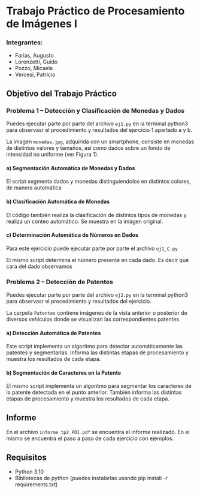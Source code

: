 # Trabajo Práctico de Procesamiento de Imágenes I

### Integrantes:

- Farias, Augusto
- Lorenzetti, Guido
- Pozzo, Micaela
- Vercesi, Patricio

## Objetivo del Trabajo Práctico

### Problema 1 – Detección y Clasificación de Monedas y Dados
Puedes ejecutar parte por parte del archivo `ej1.py` en la terminal python3 para observasr el procedimiento y resultados del ejercicio 1 apartado a y b.

La imagen `monedas.jpg`, adquirida con un smartphone, consiste en monedas de distintos valores y tamaños, así como dados sobre un fondo de intensidad no uniforme (ver Figura 1).

#### a) Segmentación Automática de Monedas y Dados

El script segmenta dados y monedas distinguiendolos en distintos colores, de manera automática

#### b) Clasificación Automática de Monedas

El código también realiza la clasificación de distintos tipos de monedas y realiza un conteo automático. Se muestra en la imágen original.

#### c) Determinación Automática de Números en Dados

Para este ejercicio puede ejecutar parte por parte el archivo `ej1_C.py`

El mismo script determina el número presente en cada dado. Es decir qué cara del dado observamos

### Problema 2 – Detección de Patentes
Puedes ejecutar parte por parte del archivo `ej2.py` en la terminal python3 para observasr el procedimiento y resultados del ejercicio.

La carpeta `Patentes` contiene imágenes de la vista anterior o posterior de diversos vehículos donde se visualizan las correspondientes patentes.

#### a) Detección Automática de Patentes

Este script implementa un algoritmo para detectar automáticamente las patentes y segmentarlas. Informa las distintas etapas de procesamiento y muestra los resultados de cada etapa.

#### b) Segmentación de Caracteres en la Patente

El mismo script implementa un algoritmo para segmentar los caracteres de la patente detectada en el punto anterior. También informa las distintas etapas de procesamiento y muestra los resultados de cada etapa.

## Informe
En el archivo `informe_tp2_PDI.pdf` se encuentra el informe realizado. En el mismo se encuentra el paso a paso de cada ejercicio con ejemplos.

## Requisitos
- Python 3.10
- Bibliotecas de python (puedes instalarlas usando pip install -r requirements.txt)